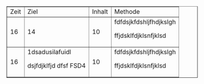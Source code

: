 <table border="1">
  <tr>
    <td>Zeit</td>
    <td>Ziel</td>
    <td>Inhalt</td>
    <td>Methode</td>
  </tr>
  <tr>
    <td>16</td>
    <td>14</td>
    <td>10</td>
    <td>fdfdsjkfdshljfhdjkslgh

ffjdsklfdjklsnfjklsd</td>
  </tr>
   <tr>
    <td>16</td>
    <td>1dsadusilafuidl



dsjfdjklfjd
dfsf
FSD4</td>
    <td>10</td>
    <td>fdfdsjkfdshljfhdjkslgh

ffjdsklfdjklsnfjklsd</td>
  </tr>
</table> 
